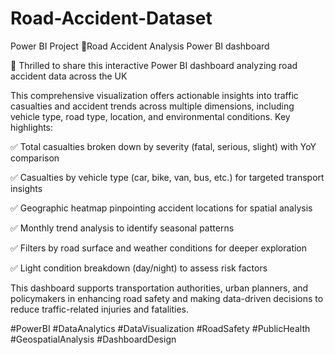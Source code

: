 # Road-Accident-Dataset
Power BI Project
🚦Road Accident Analysis Power BI dashboard

🚦 Thrilled to share this interactive Power BI dashboard analyzing road accident data across the UK



This comprehensive visualization offers actionable insights into traffic casualties and accident trends across multiple dimensions, including vehicle type, road type, location, and environmental conditions. Key highlights:



✅ Total casualties broken down by severity (fatal, serious, slight) with YoY comparison

✅ Casualties by vehicle type (car, bike, van, bus, etc.) for targeted transport insights

✅ Geographic heatmap pinpointing accident locations for spatial analysis

✅ Monthly trend analysis to identify seasonal patterns

✅ Filters by road surface and weather conditions for deeper exploration

✅ Light condition breakdown (day/night) to assess risk factors



This dashboard supports transportation authorities, urban planners, and policymakers in enhancing road safety and making data-driven decisions to reduce traffic-related injuries and fatalities.



#PowerBI #DataAnalytics #DataVisualization #RoadSafety #PublicHealth #GeospatialAnalysis #DashboardDesign

